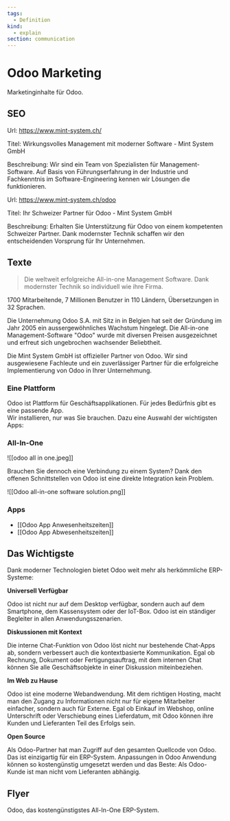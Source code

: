 ```yaml
---
tags:
  - Definition
kind:
  - explain
section: communication
---
```

# Odoo Marketing

Marketinginhalte für Odoo.
## SEO

Url: <https://www.mint-system.ch/>

Titel: Wirkungsvolles Management mit moderner Software - Mint System GmbH

Beschreibung: Wir sind ein Team von Spezialisten für Management-Software. Auf Basis von Führungserfahrung in der Industrie und Fachkenntnis im Software-Engineering kennen wir Lösungen die funktionieren.

Url: <https://www.mint-system.ch/odoo>

Titel: Ihr Schweizer Partner für Odoo - Mint System GmbH

Beschreibung: Erhalten Sie Unterstützung für Odoo von einem kompetenten Schweizer Partner. Dank modernster Technik schaffen wir den entscheidenden Vorsprung für Ihr Unternehmen.

## Texte

> Die weltweit erfolgreiche All-in-one Management Software.
> Dank modernster Technik so individuell wie ihre Firma.

1700 Mitarbeitende, 7 Millionen Benutzer in 110 Ländern, Übersetzungen in 32 Sprachen.

Die Unternehmung Odoo S.A. mit Sitz in in Belgien hat seit der Gründung im Jahr 2005 ein aussergewöhnliches Wachstum hingelegt. Die All-in-one Management-Software "Odoo" wurde mit diversen Preisen ausgezeichnet und erfreut sich ungebrochen wachsender Beliebtheit.  

Die Mint System GmbH ist offizieller Partner von Odoo. Wir sind ausgewiesene Fachleute und ein zuverlässiger Partner für die erfolgreiche Implementierung von Odoo in Ihrer Unternehmung.

### Eine Plattform

Odoo ist Plattform für Geschäftsapplikationen. Für jedes Bedürfnis gibt es eine passende App.  
Wir installieren, nur was Sie brauchen. Dazu eine Auswahl der wichtigsten Apps:

### All-In-One

![[odoo all in one.jpeg]]

Brauchen Sie dennoch eine Verbindung zu einem System? Dank den offenen Schnittstellen von Odoo ist eine direkte Integration kein Problem.

![[Odoo all-in-one software solution.png]]

### Apps

* [[Odoo App Anwesenheitszeiten]]
* [[Odoo App Abwesenheitszeiten]]

## Das Wichtigste

Dank moderner Technologien bietet Odoo weit mehr als herkömmliche ERP-Systeme:

**Universell Verfügbar**

Odoo ist nicht nur auf dem Desktop verfügbar, sondern auch auf dem Smartphone, dem Kassensystem oder der IoT-Box. Odoo ist ein ständiger Begleiter in allen Anwendungsszenarien.

**Diskussionen mit Kontext**

Die interne Chat-Funktion von Odoo löst nicht nur bestehende Chat-Apps ab, sondern verbessert auch die kontextbasierte Kommunikation. Egal ob Rechnung, Dokument oder Fertigungsauftrag, mit dem internen Chat können Sie alle Geschäftsobjekte in einer Diskussion miteinbeziehen.

**Im Web zu Hause**

Odoo ist eine moderne Webandwendung. Mit dem richtigen Hosting, macht man den Zugang zu Informationen nicht nur für eigene Mitarbeiter einfacher, sondern auch für Externe. Egal ob Einkauf im Webshop, online Unterschrift oder Verschiebung eines Lieferdatum, mit Odoo können ihre Kunden und Lieferanten Teil des Erfolgs sein.

**Open Source**

Als Odoo-Partner hat man Zugriff auf den gesamten Quellcode von Odoo. Das ist einzigartig für ein ERP-System. Anpassungen in Odoo Anwendung können so kostengünstig umgesetzt werden und das Beste: Als Odoo-Kunde ist man nicht vom Lieferanten abhängig.

## Flyer

Odoo, das kostengünstigstes All-In-One ERP-System.
